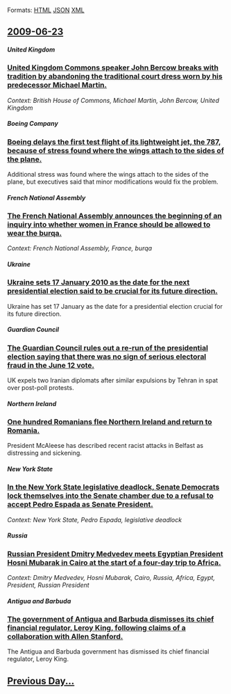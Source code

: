 
Formats: [HTML](2009/06/23/index.html)  [JSON](2009/06/23/index.json)  [XML](2009/06/23/index.xml)  

## [2009-06-23](/news/2009/06/23/index.md)

##### United Kingdom
### [ United Kingdom Commons speaker John Bercow breaks with tradition by abandoning the traditional court dress worn by his predecessor Michael Martin. ](/news/2009/06/23/united-kingdom-commons-speaker-john-bercow-breaks-with-tradition-by-abandoning-the-traditional-court-dress-worn-by-his-predecessor-michael.md)
_Context: British House of Commons, Michael Martin, John Bercow, United Kingdom_

##### Boeing Company
### [ Boeing delays the first test flight of its lightweight jet, the 787, because of stress found where the wings attach to the sides of the plane. ](/news/2009/06/23/boeing-delays-the-first-test-flight-of-its-lightweight-jet-the-787-because-of-stress-found-where-the-wings-attach-to-the-sides-of-the-pla.md)
Additional stress was found where the wings attach to the sides of the plane, but executives said that minor modifications would fix the problem.

##### French National Assembly
### [ The French National Assembly announces the beginning of an inquiry into whether women in France should be allowed to wear the burqa. ](/news/2009/06/23/the-french-national-assembly-announces-the-beginning-of-an-inquiry-into-whether-women-in-france-should-be-allowed-to-wear-the-burqa.md)
_Context: French National Assembly, France, burqa_

##### Ukraine
### [ Ukraine sets 17 January 2010 as the date for the next presidential election said to be crucial for its future direction. ](/news/2009/06/23/ukraine-sets-17-january-2010-as-the-date-for-the-next-presidential-election-said-to-be-crucial-for-its-future-direction.md)
Ukraine has set 17 January as the date for a presidential election crucial for its future direction.

##### Guardian Council
### [ The Guardian Council rules out a re-run of the presidential election saying that there was no sign of serious electoral fraud in the June 12 vote. ](/news/2009/06/23/the-guardian-council-rules-out-a-re-run-of-the-presidential-election-saying-that-there-was-no-sign-of-serious-electoral-fraud-in-the-june-1.md)
UK expels two Iranian diplomats after similar expulsions by Tehran in spat over post-poll protests.

##### Northern Ireland
### [ One hundred Romanians flee Northern Ireland and return to Romania. ](/news/2009/06/23/one-hundred-romanians-flee-northern-ireland-and-return-to-romania.md)
President McAleese has described recent racist attacks in Belfast as distressing and sickening.

##### New York State
### [ In the New York State legislative deadlock, Senate Democrats lock themselves into the Senate chamber due to a refusal to accept Pedro Espada as Senate President. ](/news/2009/06/23/in-the-new-york-state-legislative-deadlock-senate-democrats-lock-themselves-into-the-senate-chamber-due-to-a-refusal-to-accept-pedro-espad.md)
_Context: New York State, Pedro Espada, legislative deadlock_

##### Russia
### [ Russian President Dmitry Medvedev meets Egyptian President Hosni Mubarak in Cairo at the start of a four-day trip to Africa. ](/news/2009/06/23/russian-president-dmitry-medvedev-meets-egyptian-president-hosni-mubarak-in-cairo-at-the-start-of-a-four-day-trip-to-africa.md)
_Context: Dmitry Medvedev, Hosni Mubarak, Cairo, Russia, Africa, Egypt, President, Russian President_

##### Antigua and Barbuda
### [ The government of Antigua and Barbuda dismisses its chief financial regulator, Leroy King, following claims of a collaboration with Allen Stanford. ](/news/2009/06/23/the-government-of-antigua-and-barbuda-dismisses-its-chief-financial-regulator-leroy-king-following-claims-of-a-collaboration-with-allen-s.md)
The Antigua and Barbuda government has dismissed its chief financial regulator, Leroy King.

## [Previous Day...](/news/2009/06/22/index.md)

